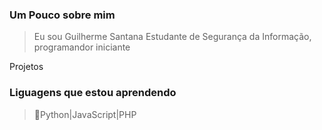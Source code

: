 ### Um Pouco sobre mim 

> Eu sou Guilherme Santana Estudante de Segurança da Informação, programandor iniciante

<a href0="https://github.com/GuilhermeSantana1?tab=stars">Projetos</a>
### Liguagens que estou aprendendo
>  🐍Python|JavaScript|PHP
